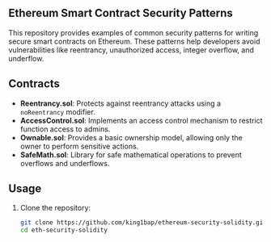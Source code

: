 ## Ethereum Smart Contract Security Patterns

This repository provides examples of common security patterns for writing secure smart contracts on Ethereum. These patterns help developers avoid vulnerabilities like reentrancy, unauthorized access, integer overflow, and underflow.

## Contracts

- **Reentrancy.sol**: Protects against reentrancy attacks using a `noReentrancy` modifier.
- **AccessControl.sol**: Implements an access control mechanism to restrict function access to admins.
- **Ownable.sol**: Provides a basic ownership model, allowing only the owner to perform sensitive actions.
- **SafeMath.sol**: Library for safe mathematical operations to prevent overflows and underflows.

## Usage

1. Clone the repository:
   ```bash
   git clone https://github.com/king1bap/ethereum-security-solidity.git
   cd eth-security-solidity
